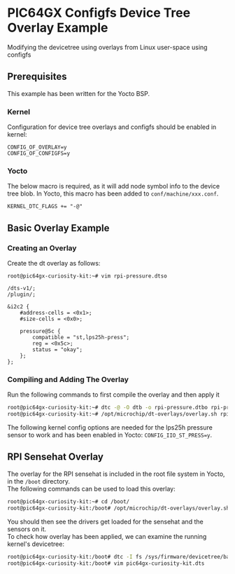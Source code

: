 # PIC64GX Configfs Device Tree Overlay Example

Modifying the devicetree using overlays from Linux user-space using configfs

## Prerequisites

This example has been written for the Yocto BSP.

### Kernel

Configuration for device tree overlays and configfs should be enabled in kernel:

```kconfig
CONFIG_OF_OVERLAY=y
CONFIG_OF_CONFIGFS=y
```

### Yocto

The below macro is required, as it will add node symbol info to the device tree
blob.
In Yocto, this macro has been added to `conf/machine/xxx.conf`.

```make
KERNEL_DTC_FLAGS += "-@"
```

## Basic Overlay Example

### Creating an Overlay

Create the dt overlay as follows:

```text
root@pic64gx-curiosity-kit:~# vim rpi-pressure.dtso
```

```devicetree
/dts-v1/;
/plugin/;

&i2c2 {
	#address-cells = <0x1>;
	#size-cells = <0x0>;

	pressure@5c {
		compatible = "st,lps25h-press";
		reg = <0x5c>;
		status = "okay";
	};
};
```

### Compiling and Adding The Overlay

Run the following commands to first compile the overlay and then apply it

```bash
root@pic64gx-curiosity-kit:~# dtc -@ -O dtb -o rpi-pressure.dtbo rpi-pressure.dtso
root@pic64gx-curiosity-kit:~# /opt/microchip/dt-overlays/overlay.sh rpi-pressure.dtbo
```

The following kernel config options are needed for the lps25h pressure sensor
to work and has been enabled in Yocto: `CONFIG_IIO_ST_PRESS=y`.

## RPI Sensehat Overlay

The overlay for the RPI sensehat is included in the root file system in Yocto,
in the `/boot` directory.  
The following commands can be used to load this overlay:

```bash
root@pic64gx-curiosity-kit:~# cd /boot/
root@pic64gx-curiosity-kit:/boot# /opt/microchip/dt-overlays/overlay.sh pic64gx-curiosity-kit_rpi_sense_hat.dtbo
```

You should then see the drivers get loaded for the sensehat and the sensors on
it.  
To check how overlay has been applied, we can examine the running kernel's
devicetree:

```bash
root@pic64gx-curiosity-kit:/boot# dtc -I fs /sys/firmware/devicetree/base > pic64gx-curiosity-kit.dts
root@pic64gx-curiosity-kit:/boot# vim pic64gx-curiosity-kit.dts
```
